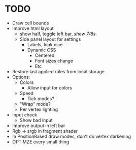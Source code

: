 # TODO

- Draw cell bounds
- Improve html layout
    - show half, toggle left bar, *show 7/8s*
    - Side panel layout for settings
        - Labels, look nice
        - Dynamic CSS
            - Centered
            - Font sizes change
            - Etc
- Restore last applied rules from local storage
- Options:
    - Colors
        - Allow input for colors
    - Speed
        - Tick modes?
    - "Wrap" mode?
    - Per vertex lighting
- Input check
    - Show bad input
- Improve output in left bar
- Rgb -> srgb in fragment shader
- In PositionBased draw modes, don't do vertex darkening
- OPTIMZE every small thing